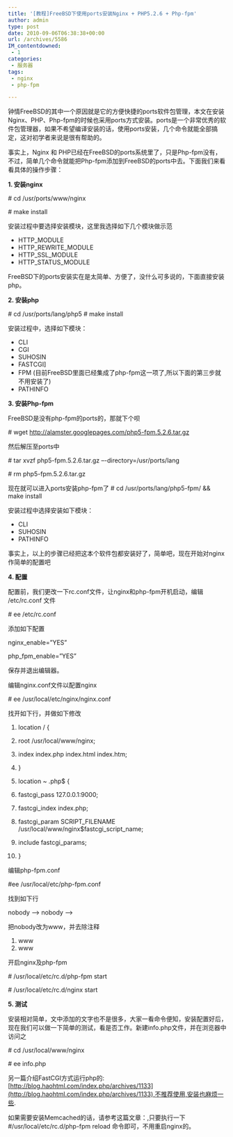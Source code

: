 ```yaml
---
title: '[教程]FreeBSD下使用ports安装Nginx + PHP5.2.6 + Php-fpm'
author: admin
type: post
date: 2010-09-06T06:38:38+00:00
url: /archives/5586
IM_contentdowned:
 - 1
categories:
 - 服务器
tags:
 - nginx
 - php-fpm

---
```

钟情FreeBSD的其中一个原因就是它的方便快捷的ports软件包管理，本文在安装Nginx、PHP、Php-fpm的时候也采用ports方式安装。ports是一个非常优秀的软件包管理器，如果不希望编译安装的话，使用ports安装，几个命令就能全部搞定，这对初学者来说是很有帮助的。

事实上，Nginx 和 PHP已经在FreeBSD的ports系统里了，只是Php-fpm没有，不过，简单几个命令就能把Php-fpm添加到FreeBSD的ports中去。下面我们来看看具体的操作步骤：

**1. 安装nginx**

\# cd /usr/ports/www/nginx

\# make install

安装过程中要选择安装模块，这里我选择如下几个模块做示范

 * HTTP_MODULE
 * HTTP\_REWRITE\_MODULE
 * HTTP\_SSL\_MODULE
 * HTTP\_STATUS\_MODULE

FreeBSD下的ports安装实在是太简单、方便了，没什么可多说的，下面直接安装php。

**2. 安装php**

\# cd /usr/ports/lang/php5
\# make install

安装过程中，选择如下模块：

 * CLI
 * CGI
 * SUHOSIN
 * FASTCGI]
 * FPM (目前FreeBSD里面已经集成了php-fpm这一项了,所以下面的第三步就不用安装了)
 * PATHINFO

**3. 安装Php-fpm**

FreeBSD是没有php-fpm的ports的，那就下个呗

\# wget http://alamster.googlepages.com/php5-fpm.5.2.6.tar.gz

然后解压至ports中

\# tar xvzf php5-fpm.5.2.6.tar.gz –-directory=/usr/ports/lang

\# rm php5-fpm.5.2.6.tar.gz

现在就可以进入ports安装php-fpm了
\# cd /usr/ports/lang/php5-fpm/ && make install

安装过程中选择安装如下模块：

 * CLI
 * SUHOSIN
 * PATHINFO

事实上，以上的步骤已经把这本个软件包都安装好了，简单吧，现在开始对nginx作简单的配置吧

**4. 配置**

配置前，我们更改一下rc.conf文件，让nginx和php-fpm开机启动，编辑 /etc/rc.conf 文件

\# ee /etc/rc.conf

添加如下配置

nginx_enable=”YES”


php_fpm_enable=”YES”


保存并退出编辑器。

编辑nginx.conf文件以配置nginx

\# ee /usr/local/etc/nginx/nginx.conf

找开如下行，并做如下修改

01. location / {

02. root /usr/local/www/nginx;

03. index index.php index.html index.htm;

04. }

05. location ~ \.php$ {

06. fastcgi_pass 127.0.0.1:9000;

07. fastcgi_index index.php;

08. fastcgi_param SCRIPT_FILENAME /usr/local/www/nginx$fastcgi_script_name;

09. include fastcgi_params;

10. }


编辑php-fpm.conf

#ee /usr/local/etc/php-fpm.conf

找到如下行

nobody –>
nobody –>

把nobody改为www，并去除注释

1. www
2. www

开启nginx及php-fpm

\# /usr/local/etc/rc.d/php-fpm start

\# /usr/local/etc/rc.d/nginx start

**5. 测试**

安装相对简单，文中添加的文字也不是很多，大家一看命令便知，安装配置好后，现在我们可以做一下简单的测试，看是否工作。新建info.php文件，并在浏览器中访问之

\# cd /usr/local/www/nginx

\# ee info.php

另一篇介绍FastCGI方式运行php的: [http://blog.haohtml.com/index.php/archives/1133](http://blog.haohtml.com/index.php/archives/1133),不推荐使用,安装也麻烦一些.

如果需要安装Memcached的话，请参考这篇文章：,只要执行一下#/usr/local/etc/rc.d/php-fpm reload 命令即可，不用重启nginx的。